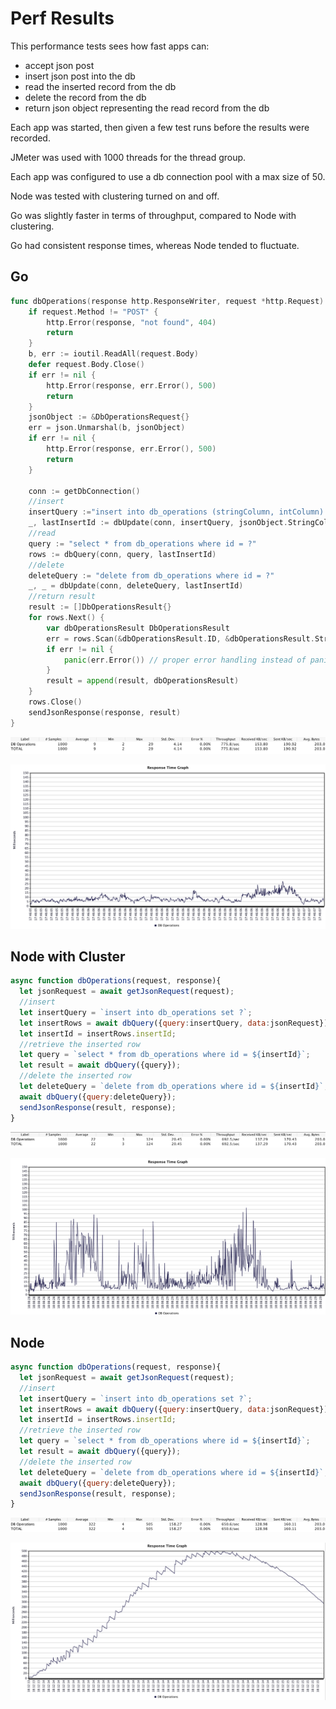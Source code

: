 # Perf Results
This performance tests sees how fast apps can:
- accept json post
- insert json post into the db
- read the inserted record from the db
- delete the record from the db
- return json object representing the read record from the db

Each app was started, then given a few test runs before the results were recorded.

JMeter was used with 1000 threads for the thread group.

Each app was configured to use a db connection pool with a max size of 50.

Node was tested with clustering turned on and off.

Go was slightly faster in terms of throughput, compared to Node with clustering.

Go had consistent response times, whereas Node tended to fluctuate.

## Go
```go
func dbOperations(response http.ResponseWriter, request *http.Request) {
	if request.Method != "POST" {
		http.Error(response, "not found", 404)
		return
	}
	b, err := ioutil.ReadAll(request.Body)
	defer request.Body.Close()
	if err != nil {
		http.Error(response, err.Error(), 500)
		return
	}
	jsonObject := &DbOperationsRequest{}
	err = json.Unmarshal(b, jsonObject)
	if err != nil {
		http.Error(response, err.Error(), 500)
		return
	}

	conn := getDbConnection()
	//insert
	insertQuery :="insert into db_operations (stringColumn, intColumn) values (?, ?)"
	_, lastInsertId := dbUpdate(conn, insertQuery, jsonObject.StringColumn, jsonObject.IntColumn)
	//read
	query := "select * from db_operations where id = ?"
	rows := dbQuery(conn, query, lastInsertId)
	//delete
	deleteQuery := "delete from db_operations where id = ?"
	_, _ = dbUpdate(conn, deleteQuery, lastInsertId)
	//return result
	result := []DbOperationsResult{}
	for rows.Next() {
		var dbOperationsResult DbOperationsResult
		err = rows.Scan(&dbOperationsResult.ID, &dbOperationsResult.StringColumn, &dbOperationsResult.IntColumn)
		if err != nil {
			panic(err.Error()) // proper error handling instead of panic in your app
		}
		result = append(result, dbOperationsResult)
	}
	rows.Close()
	sendJsonResponse(response, result)
}

```
![Summary](go-summary.png)

![Response](go-response-times.png)

## Node with Cluster
```js
async function dbOperations(request, response){
  let jsonRequest = await getJsonRequest(request);
  //insert
  let insertQuery = `insert into db_operations set ?`;
  let insertRows = await dbQuery({query:insertQuery, data:jsonRequest});
  let insertId = insertRows.insertId;
  //retrieve the inserted row
  let query = `select * from db_operations where id = ${insertId}`;
  let result = await dbQuery({query});
  //delete the inserted row
  let deleteQuery = `delete from db_operations where id = ${insertId}`;
  await dbQuery({query:deleteQuery});
  sendJsonResponse(result, response);
}
```
![Summary](nodecluster-summary.png)

![Response](nodecluster-response-times.png)

## Node
```js
async function dbOperations(request, response){
  let jsonRequest = await getJsonRequest(request);
  //insert
  let insertQuery = `insert into db_operations set ?`;
  let insertRows = await dbQuery({query:insertQuery, data:jsonRequest});
  let insertId = insertRows.insertId;
  //retrieve the inserted row
  let query = `select * from db_operations where id = ${insertId}`;
  let result = await dbQuery({query});
  //delete the inserted row
  let deleteQuery = `delete from db_operations where id = ${insertId}`;
  await dbQuery({query:deleteQuery});
  sendJsonResponse(result, response);
}

```
![Summary](node-summary.png)

![Response](node-response-times.png)


